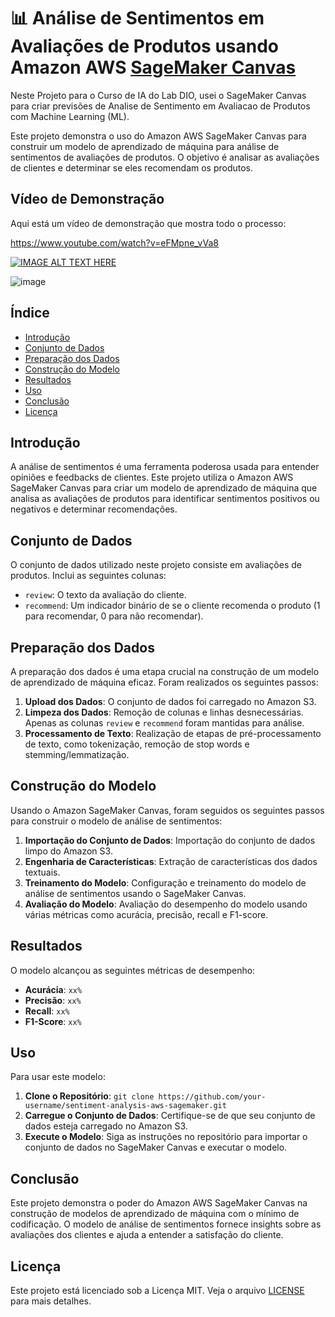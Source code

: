 # 📊 Análise de Sentimentos em Avaliações de Produtos usando Amazon AWS [SageMaker Canvas](https://aws.amazon.com/pt/sagemaker/canvas/)

Neste Projeto para o Curso de IA do Lab DIO, usei o SageMaker Canvas para criar previsões de Analise de Sentimento em Avaliacao de Produtos com Machine Learning (ML).

Este projeto demonstra o uso do Amazon AWS SageMaker Canvas para construir um modelo de aprendizado de máquina para análise de sentimentos de avaliações de produtos. O objetivo é analisar as avaliações de clientes e determinar se eles recomendam os produtos.

## Vídeo de Demonstração
Aqui está um vídeo de demonstração que mostra todo o processo:

https://www.youtube.com/watch?v=eFMpne_vVa8

[![IMAGE ALT TEXT HERE]([https://img.youtube.com/vi/eFMpne_vVa8/0.jpg])](https://www.youtube.com/watch?v=eFMpne_vVa8)

![image](https://github.com/digitalinnovationone/lab-aws-sagemaker-canvas-estoque/assets/730492/72f5c21f-5562-491e-aa42-2885a3184650)

## Índice
- [Introdução](#introdução)
- [Conjunto de Dados](#conjunto-de-dados)
- [Preparação dos Dados](#preparação-dos-dados)
- [Construção do Modelo](#construção-do-modelo)
- [Resultados](#resultados)
- [Uso](#uso)
- [Conclusão](#conclusão)
- [Licença](#licença)

## Introdução
A análise de sentimentos é uma ferramenta poderosa usada para entender opiniões e feedbacks de clientes. Este projeto utiliza o Amazon AWS SageMaker Canvas para criar um modelo de aprendizado de máquina que analisa as avaliações de produtos para identificar sentimentos positivos ou negativos e determinar recomendações.

## Conjunto de Dados
O conjunto de dados utilizado neste projeto consiste em avaliações de produtos. Inclui as seguintes colunas:
- `review`: O texto da avaliação do cliente.
- `recommend`: Um indicador binário de se o cliente recomenda o produto (1 para recomendar, 0 para não recomendar).

## Preparação dos Dados
A preparação dos dados é uma etapa crucial na construção de um modelo de aprendizado de máquina eficaz. Foram realizados os seguintes passos:
1. **Upload dos Dados**: O conjunto de dados foi carregado no Amazon S3.
2. **Limpeza dos Dados**: Remoção de colunas e linhas desnecessárias. Apenas as colunas `review` e `recommend` foram mantidas para análise.
3. **Processamento de Texto**: Realização de etapas de pré-processamento de texto, como tokenização, remoção de stop words e stemming/lemmatização.

## Construção do Modelo
Usando o Amazon SageMaker Canvas, foram seguidos os seguintes passos para construir o modelo de análise de sentimentos:
1. **Importação do Conjunto de Dados**: Importação do conjunto de dados limpo do Amazon S3.
2. **Engenharia de Características**: Extração de características dos dados textuais.
3. **Treinamento do Modelo**: Configuração e treinamento do modelo de análise de sentimentos usando o SageMaker Canvas.
4. **Avaliação do Modelo**: Avaliação do desempenho do modelo usando várias métricas como acurácia, precisão, recall e F1-score.

## Resultados
O modelo alcançou as seguintes métricas de desempenho:
- **Acurácia**: `xx%`
- **Precisão**: `xx%`
- **Recall**: `xx%`
- **F1-Score**: `xx%`

## Uso
Para usar este modelo:
1. **Clone o Repositório**: `git clone https://github.com/your-username/sentiment-analysis-aws-sagemaker.git`
2. **Carregue o Conjunto de Dados**: Certifique-se de que seu conjunto de dados esteja carregado no Amazon S3.
3. **Execute o Modelo**: Siga as instruções no repositório para importar o conjunto de dados no SageMaker Canvas e executar o modelo.

## Conclusão
Este projeto demonstra o poder do Amazon AWS SageMaker Canvas na construção de modelos de aprendizado de máquina com o mínimo de codificação. O modelo de análise de sentimentos fornece insights sobre as avaliações dos clientes e ajuda a entender a satisfação do cliente.

## Licença
Este projeto está licenciado sob a Licença MIT. Veja o arquivo [LICENSE](LICENSE) para mais detalhes.

